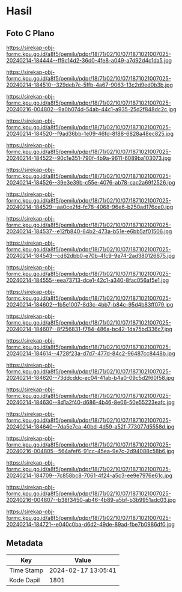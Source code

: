 # Hasil

## Foto C Plano

https://sirekap-obj-formc.kpu.go.id/a8f5/pemilu/pdpr/18/71/02/10/07/1871021007025-20240214-184444--ff9c14d2-36d0-4fe8-a049-a7d92d4c1da5.jpg

https://sirekap-obj-formc.kpu.go.id/a8f5/pemilu/pdpr/18/71/02/10/07/1871021007025-20240214-184510--329deb7c-5ffb-4a67-9063-13c2d9ed0b3b.jpg

https://sirekap-obj-formc.kpu.go.id/a8f5/pemilu/pdpr/18/71/02/10/07/1871021007025-20240216-004802--9a0b074d-54ab-44c1-a935-25d2f848dc2c.jpg

https://sirekap-obj-formc.kpu.go.id/a8f5/pemilu/pdpr/18/71/02/10/07/1871021007025-20240214-184520--f9ad36bb-1e09-46fd-8f88-6828a48ec825.jpg

https://sirekap-obj-formc.kpu.go.id/a8f5/pemilu/pdpr/18/71/02/10/07/1871021007025-20240214-184522--90c1e351-790f-4b9a-9611-6089ba103073.jpg

https://sirekap-obj-formc.kpu.go.id/a8f5/pemilu/pdpr/18/71/02/10/07/1871021007025-20240214-184526--39e3e39b-c55e-4076-ab78-cac2a69f2526.jpg

https://sirekap-obj-formc.kpu.go.id/a8f5/pemilu/pdpr/18/71/02/10/07/1871021007025-20240214-184529--aa0ce2fd-fc78-4068-96e6-b250ad176ce0.jpg

https://sirekap-obj-formc.kpu.go.id/a8f5/pemilu/pdpr/18/71/02/10/07/1871021007025-20240214-184537--e12fb840-64b2-473a-b51e-e6bb5af01506.jpg

https://sirekap-obj-formc.kpu.go.id/a8f5/pemilu/pdpr/18/71/02/10/07/1871021007025-20240214-184543--cd62dbb0-e70b-4fc9-9e74-2ad380126675.jpg

https://sirekap-obj-formc.kpu.go.id/a8f5/pemilu/pdpr/18/71/02/10/07/1871021007025-20240214-184555--eea73713-dce1-42c1-a340-8fac056af5e1.jpg

https://sirekap-obj-formc.kpu.go.id/a8f5/pemilu/pdpr/18/71/02/10/07/1871021007025-20240214-184602--1b5e1007-8d3c-4bb7-b84c-95d4b83ff079.jpg

https://sirekap-obj-formc.kpu.go.id/a8f5/pemilu/pdpr/18/71/02/10/07/1871021007025-20240214-184607--8f256831-f784-486a-bc42-1da75bd336c7.jpg

https://sirekap-obj-formc.kpu.go.id/a8f5/pemilu/pdpr/18/71/02/10/07/1871021007025-20240214-184614--4728f23a-d7d7-477d-84c2-96487cc8448b.jpg

https://sirekap-obj-formc.kpu.go.id/a8f5/pemilu/pdpr/18/71/02/10/07/1871021007025-20240214-184620--73ddcddc-ec04-41ab-b4a0-09c5d2f60f58.jpg

https://sirekap-obj-formc.kpu.go.id/a8f5/pemilu/pdpr/18/71/02/10/07/1871021007025-20240214-184630--8d1a2f40-d686-4b46-8e06-50e55223eafc.jpg

https://sirekap-obj-formc.kpu.go.id/a8f5/pemilu/pdpr/18/71/02/10/07/1871021007025-20240214-184640--7da5e7ca-40bd-4d59-a52f-773077d5558d.jpg

https://sirekap-obj-formc.kpu.go.id/a8f5/pemilu/pdpr/18/71/02/10/07/1871021007025-20240216-004805--564afef6-91cc-45ea-9e7c-2d94088c58b6.jpg

https://sirekap-obj-formc.kpu.go.id/a8f5/pemilu/pdpr/18/71/02/10/07/1871021007025-20240214-184709--7c858bc8-7061-4f24-a5c3-ee9e7976e61c.jpg

https://sirekap-obj-formc.kpu.go.id/a8f5/pemilu/pdpr/18/71/02/10/07/1871021007025-20240216-004807--b38f3450-ab46-4b89-a5bf-b3b9951adc03.jpg

https://sirekap-obj-formc.kpu.go.id/a8f5/pemilu/pdpr/18/71/02/10/07/1871021007025-20240214-184721--e040c0ba-d6d2-49de-89ad-fbe7b0986df0.jpg


## Metadata

| Key        | Value               |
| ---------- | ------------------- |
| Time Stamp | 2024-02-17 13:05:41 |
| Kode Dapil | 1801                |



